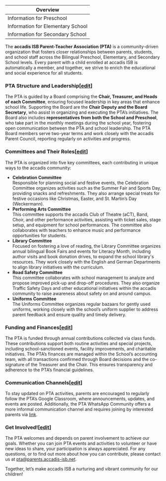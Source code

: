 | Overview |
| --- |
| Information for Preschool | yes |
| Information for Elementary School | yes |
| Information for Secondary School | yes |

The **accadis ISB Parent-Teacher Association (PTA)** is a community-driven organization that fosters closer relationships between parents, students, and school staff across the Bilingual Preschool, Elementary, and Secondary School levels. Every parent with a child enrolled at accadis ISB is automatically a member, and together, we strive to enrich the educational and social experience for all students.

### PTA Structure and Leadership\[[edit](/en/index.php?title=Parent_Teacher_Association_(PTA)&action=edit&section=1 "Edit section: PTA Structure and Leadership")\]

The PTA is guided by a Board comprising the **Chair, Treasurer, and Heads of each Committee**, ensuring focused leadership in key areas that enhance school life. Supporting the Board are the **Chair Deputy and the Board Secretary**, who assist in organizing and executing the PTA’s initiatives. The Board also includes **representatives from both the School and Preschool**, who take part in the monthly meetings during the school year, fostering open communication between the PTA and school leadership. The PTA Board members serve two-year terms and work closely with the accadis Parent Council, reporting regularly on activities and progress.

### Committees and Their Roles\[[edit](/en/index.php?title=Parent_Teacher_Association_(PTA)&action=edit&section=2 "Edit section: Committees and Their Roles")\]

The PTA is organized into five key committees, each contributing in unique ways to the accadis community:

-   **Celebration Committee**  
    Responsible for planning social and festive events, the Celebration Committee organizes activities such as the Summer Fair and Sports Day, providing snacks and refreshments. They also arrange special treats for festive occasions like Christmas, Easter, and St. Martin’s Day (Weckermann).
-   **Performing Arts Committee**  
    This committee supports the accadis Club of Theatre (aCT), Band, Choir, and other performance activities, assisting with ticket sales, stage setup, and equipment for school performances. The committee also collaborates with teachers to enhance music and performance opportunities for students.
-   **Library Committee**  
    Focused on fostering a love of reading, the Library Committee organizes annual bilingual Book Fairs and events for Literacy Month, including author visits and book donation drives, to expand the school library's resources. They work closely with the English and German Departments to align library initiatives with the curriculum.
-   **Road Safety Committee**  
    This committee collaborates with school management to analyze and propose improved pick-up and drop-off procedures. They also organize Traffic Safety Days and other educational initiatives within the accadis community to raise awareness about safety on and around campus.
-   **Uniforms Committee**  
    The Uniforms Committee organizes regular bazaars for gently used uniforms, working closely with the school’s uniform supplier to address parent feedback and ensure quality and timely delivery.

### Funding and Finances\[[edit](/en/index.php?title=Parent_Teacher_Association_(PTA)&action=edit&section=3 "Edit section: Funding and Finances")\]

The PTA is funded through annual contributions collected via class funds. These contributions support both routine activities and special projects, including school-sanctioned events, facility improvements, and charitable initiatives. The PTA’s finances are managed within the School’s accounting team, with all transactions confirmed through Board decisions and the co-signature of the Treasurer and the Chair. This ensures transparency and adherence to the PTA’s financial guidelines.

### Communication Channels\[[edit](/en/index.php?title=Parent_Teacher_Association_(PTA)&action=edit&section=4 "Edit section: Communication Channels")\]

To stay updated on PTA activities, parents are encouraged to regularly follow the PTA’s Google Classroom, where announcements, updates, and events are posted. Additionally, the PTA WhatsApp Community offers a more informal communication channel and requires joining by interested parents via [link](https://chat.whatsapp.com/JYdvo3nQdrK6XdauPIPKOP).

### Get Involved!\[[edit](/en/index.php?title=Parent_Teacher_Association_(PTA)&action=edit&section=5 "Edit section: Get Involved!")\]

The PTA welcomes and depends on parent involvement to achieve our goals. Whether you can join PTA events and activities to volunteer or have new ideas to share, your participation is always appreciated. For any questions, or to find out more about how you can contribute, please contact us at [pta@parents.accadis-isb.net](mailto:pta@parents.accadis-isb.net).

Together, let’s make accadis ISB a nurturing and vibrant community for our children!